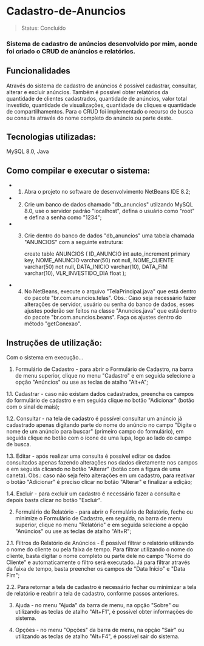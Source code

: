 # Cadastro-de-Anuncios

>Status: Concluído

### Sistema de cadastro de anúncios desenvolvido por mim, aonde foi criado o CRUD de anúncios e relatórios.

## Funcionalidades
Através do sistema de cadastro de anúncios é possível cadastrar, consultar, alterar e excluir anúncios. Também é possível obter relatórios da quantidade de clientes cadastrados, quantidade de anúncios, valor total investido, quantidade de visualizações, quantidade de cliques e quantidade de compartilhamentos.
Para o CRUD foi implementado o recurso de busca ou consulta através do nome completo do anúncio ou parte deste.

## Tecnologias utilizadas:

MySQL 8.0, Java

## Como compilar e executar o sistema:

+ 1. Abra o projeto no software de desenvolvimento NetBeans IDE 8.2;
+ 2. Crie um banco de dados chamado "db_anuncios" utilzando MySQL 8.0, use o servidor padrão "localhost", defina o usuário como "root" e defina a senha como "1234";
+ 3. Crie dentro do banco de dados "db_anuncios" uma tabela chamada "ANUNCIOS" com a seguinte estrutura:
      
      create table ANUNCIOS (
      ID_ANUNCIO int auto_increment primary key,
      NOME_ANUNCIO varchar(50) not null,
      NOME_CLIENTE varchar(50) not null,
      DATA_INICIO varchar(10),
      DATA_FIM varchar(10),
      VLR_INVESTIDO_DIA float
      );
      
+ 4. No NetBeans, execute o arquivo "TelaPrincipal.java" que está dentro do pacote "br.com.anuncios.telas".
Obs.: Caso seja necessário fazer alterações de servidor, usuário ou senha do banco de dados, esses ajustes poderão ser feitos na classe "Anuncios.java" que está dentro do pacote "br.com.anuncios.beans". Faça os ajustes dentro do método "getConexao".



## Instruções de utilização:

Com o sistema em execução...

1. Formulário de Cadastro - para abrir o Formulário de Cadastro, na barra de menu superior, clique no menu "Cadastro" e em seguida selecione a opção "Anúncios" ou use as teclas de atalho "Alt+A";

1.1. Cadastrar - caso não existam dados cadastrados, preencha os campos do formulário de cadastro e em seguida clique no botão "Adicionar" (botão com o sinal de mais);

1.2. Consultar - na tela de cadastro é possível consultar um anúncio já cadastrado apenas digitando parte do nome do anúncio no campo "Digite o nome de um anúncio para buscar" (primeiro campo do formulário), em seguida clique no botão com o ícone de uma lupa, logo ao lado do campo de busca.

1.3. Editar - após realizar uma consulta é possível editar os dados consultados apenas fazendo alterações nos dados diretamente nos campos e em seguida clicando no botão "Alterar" (botão com a figura de uma caneta). Obs.: caso não seja feito alterações em um cadastro, para reativar o botão "Adicionar" é preciso clicar no botão "Alterar" e finalizar a edição;

1.4. Excluir - para excluir um cadastro é necessário fazer a consulta e depois basta clicar no botão "Excluir".

2. Formulário de Relatório - para abrir o Formulário de Relatório, feche ou minimize o Formulário de Cadastro, em seguida, na barra de menu superior, clique no menu "Relatório" e em seguida selecione a opção "Anúncios" ou use as teclas de atalho "Alt+R";

2.1.  Filtros do Relatório de Anúncios - É possível filtrar o relatório utilizando o nome do cliente ou pela faixa de tempo. Para filtrar utilizando o nome do cliente, basta digitar o nome completo ou parte dele no campo "Nome do Cliente" e automaticamente o filtro será executado. Já para filtrar através da faixa de tempo, basta preencher os campos de "Data Início" e "Data Fim";

2.2. Para retornar a tela de cadastro é necessário fechar ou minimizar a tela de relatório e reabrir a tela de cadastro, conforme passos anteriores.

3. Ajuda - no menu "Ajuda" da barra de menu, na opção "Sobre" ou utilizando as teclas de atalho "Alt+F1", é possível obter informações do sistema.

4. Opções - no menu "Opções" da barra de menu, na opção "Sair" ou utilizando as teclas de atalho "Alt+F4", é possível sair do sistema.
